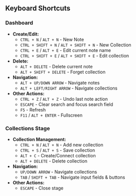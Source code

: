 ## Keyboard Shortcuts
### Dashboard
- **Create/Edit:**
  - `CTRL + N` / `ALT + N` - New Note
  - `CTRL + SHIFT + N` / `ALT + SHIFT + N` - New Collection
  - `CTRL + E` / `ALT + E` - Edit current note name
  - `CTRL + SHIFT + E` / `ALT + SHIFT + E` - Edit collection
- **Delete:**
  - `ALT + DELETE` - Delete current note
  - `ALT + SHIFT + DELETE` - Forget collection
- **Navigation:**
  - `ALT + UP/DOWN ARROW` - Navigate notes
  - `ALT + LEFT/RIGHT ARROW` - Navigate collections
- **Other Actions:**
  - `CTRL + Z` / `ALT + Z` - Undo last note action
  - `ESCAPE` - Clear search and focus search field
  - `F5` - Refresh
  - `F11` / `ALT + ENTER` - Fullscreen

### Collections Stage
- **Collection Management:**
  - `CTRL + N` / `ALT + N` - Add new collection
  - `CTRL + S` / `ALT + S` - Save collection
  - `ALT + C` - Create/Connect collection
  - `ALT + DELETE` - Delete collection
- **Navigation:**
  - `UP/DOWN ARROW` - Navigate collections
  - `TAB` / `SHIFT + TAB` - Navigate input fields & buttons
- **Other Actions:**
  - `ESCAPE` - Close stage
